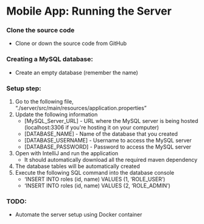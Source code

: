 # **Mobile App: Running the Server**

### **Clone the source code**
 - Clone or down the source code from GitHub

### **Creating a MySQL database:**
 -	Create an empty database (remember the name)

### **Setup step:**
 1. Go to the following file, “./server/src/main/resources/application.properties”
 2. Update the following information
	-	[MySQL_Server_URL] - URL where the MySQL server is being hosted (localhost:3306 if you're hosting it on your computer)
	-	[DATABASE_NAME] - Name of the database that you created
	-	[DATABASE_USERNAME] - Username to access the MySQL server
	-	[DATABASE_PASSWORD] - Password to access the MySQL server
 3. Open with IntelliJ and run the application
	-	It should automatically download all the required maven dependency
 4.	The database tables will be automatically created
 5.	Execute the following SQL command into the database console
	-	‘INSERT INTO roles (id, name) VALUES (1, ‘ROLE_USER’)
	-	‘INSERT INTO roles (id, name) VALUES (2, ‘ROLE_ADMIN’)
	
### **TODO:**
 -	Automate the server setup using Docker container

